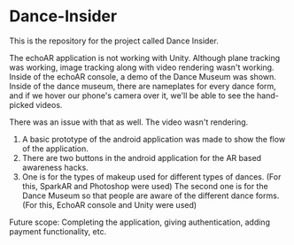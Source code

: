 # Dance-Insider
This is the repository for the project called Dance Insider. 

The echoAR application is not working with Unity. Although plane tracking was working, image tracking along with video rendering wasn't working.
Inside of the echoAR console, a demo of the Dance Museum was shown. 
Inside of the dance museum, there are nameplates for every dance form, and if we hover our phone's camera over it, we'll be able to see the hand-picked videos.

There was an issue with that as well. The video wasn't rendering. 

1. A basic prototype of the android application was made to show the flow of the application. 
2. There are two buttons in the android application for the AR based awareness hacks. 
3. One is for the types of makeup used for different types of dances. (For this, SparkAR and Photoshop were used)
The second one is for the Dance Museum so that people are aware of the different dance forms. (For this, EchoAR console and Unity were used)


Future scope:
Completing the application, giving authentication, adding payment functionality, etc. 



